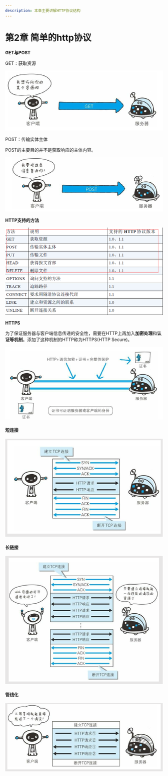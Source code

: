 ```yaml
---
description: 本章主要讲解HTTP协议结构
---
```


# 第2章 简单的http协议

**GET与POST**

 GET：获取资源

![GET](.gitbook/assets/74715149-1.jpg)

POST：传输实体主体

POST的主要目的并不是获取响应的主体内容。

![POST](.gitbook/assets/57159394-1.jpg)

**HTTP支持的方法**

![HTTP&#x652F;&#x6301;&#x7684;&#x65B9;&#x6CD5;](.gitbook/assets/59751312-1.jpg)

**HTTPS**

为了保证服务器与客户端信息传递的安全性，需要在HTTP上再加入**加密处理**和**认证等机制**。添加了这种机制的HTTP称为HTTPS\(HTTP Secure\)。

![](.gitbook/assets/22670755-1.jpg)

#### 短连接

![](.gitbook/assets/8244809-ff33fee53eadf31d-1.png)

#### 长链接

![](.gitbook/assets/8244809-1e41d962f54df21d-1.png)

#### 管线化

![](.gitbook/assets/8244809-8ab12c86eb142075-1.png)



